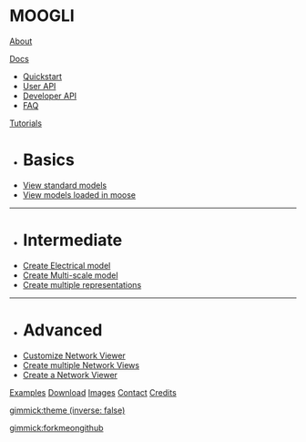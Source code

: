 # MOOGLI

[About](index.md)

[Docs]()

  * [Quickstart](quickstart.md)
  * [User API](docs/user-api.md)
  * [Developer API](docs/developer-api.md)
  * [FAQ](faq.md)

[Tutorials]()

  * # Basics
  * [View standard models](tutorials/basics/view-standard-models.md)
  * [View models loaded in moose](tutorials/basics/build-your-own-model.md)
  - - - -
  * # Intermediate
  * [Create Electrical model](tutorials/intermediate/github.md)
  * [Create Multi-scale model](tutorials/intermediate/drive.md)
  * [Create multiple representations](tutorials/dropbox.md)
  - - - -
  * # Advanced
  * [Customize Network Viewer](tutorials/advanced/github.md)
  * [Create multiple Network Views](tutorials/advanced/drive.md)
  * [Create a Network Viewer](tutorials/advanced/)

[Examples](examples.md)
[Download](download.md)
[Images](images.md)
[Contact](contact.md)
[Credits](credits.md)

[gimmick:theme (inverse: false)](spacelab)


[gimmick:forkmeongithub](http://github.com/Dynalon/mdwiki/)

<!-- counter pixel for counting visitors -->
<!-- <img src="http://stats.markdown.io/mdwiki_info.gif" style="display:none;"/> -->

<script type="text/javascript">

  var _gaq = _gaq || [];
  _gaq.push(['_setAccount', 'UA-44627253-1']);
  _gaq.push(['_trackPageview']);

  (function() {
    var ga = document.createElement('script'); ga.type = 'text/javascript'; ga.async = true;
    ga.src = ('https:' == document.location.protocol ? 'https://ssl' : 'http://www') + '.google-analytics.com/ga.js';
    var s = document.getElementsByTagName('script')[0]; s.parentNode.insertBefore(ga, s);
  })();

</script>
